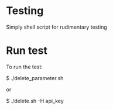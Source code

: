 # Testing
Simply shell script for rudimentary testing

# Run test

To run the test:

$ ./delete_parameter.sh

or

$ ./delete.sh -H api_key
